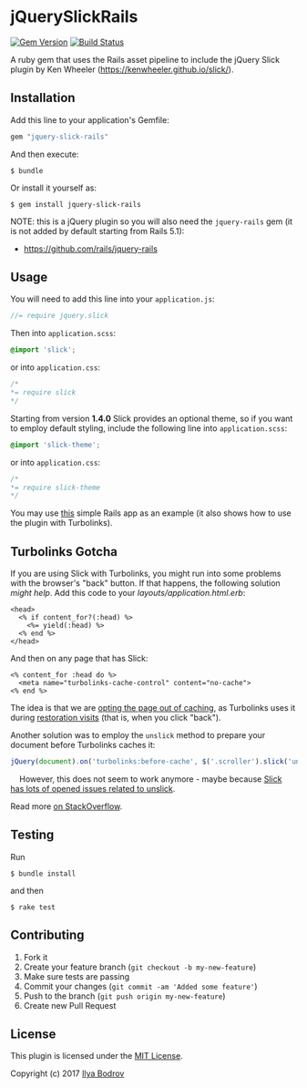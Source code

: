 # jQuerySlickRails

[![Gem Version](https://badge.fury.io/rb/jquery-slick-rails.svg)](http://badge.fury.io/rb/jquery-slick-rails)
[![Build Status](https://www.travis-ci.org/travis-ci/jquery-slick-rails.svg?branch=master)](https://www.travis-ci.org/travis-ci/jquery-slick-rails)

A ruby gem that uses the Rails asset pipeline to include the jQuery Slick plugin by Ken Wheeler
(https://kenwheeler.github.io/slick/).

## Installation

Add this line to your application's Gemfile:

```ruby
gem "jquery-slick-rails"
```

And then execute:

```console
$ bundle
```

Or install it yourself as:

```console
$ gem install jquery-slick-rails
```

NOTE: this is a jQuery plugin so you will also need the `jquery-rails` gem (it is not added by default starting from Rails 5.1):

* https://github.com/rails/jquery-rails

## Usage

You will need to add this line into your `application.js`:

```javascript
//= require jquery.slick
```

Then into `application.scss`:

```scss
@import 'slick';
```

or into `application.css`:

```css
/*
*= require slick
*/
```

Starting from version **1.4.0** Slick provides an optional theme, so if you want to employ default styling, include
the following line into `application.scss`:


```scss
@import 'slick-theme';
```

or into `application.css`:

```css
/*
*= require slick-theme
*/
```

 
You may use [this](https://github.com/bodrovis/jquery-slick-rails-demo) simple Rails app as an example
(it also shows how to use the plugin with Turbolinks).

## Turbolinks Gotcha

If you are using Slick with Turbolinks, you might run into some problems with the browser's "back" button.
If that happens, the following solution *might help*. Add this code to your *layouts/application.html.erb*:


```erb
<head>
  <% if content_for?(:head) %>
    <%= yield(:head) %>
  <% end %>
</head>
```

And then on any page that has Slick:

```erb
<% content_for :head do %>
  <meta name="turbolinks-cache-control" content="no-cache">
<% end %>
```

The idea is that we are [opting the page out of caching](https://github.com/turbolinks/turbolinks#opting-out-of-caching), as Turbolinks uses it during [restoration visits](https://github.com/turbolinks/turbolinks#restoration-visits) (that is, when you click "back").

Another solution was to employ the `unslick` method to prepare your document before Turbolinks caches it:

```javascript
jQuery(document).on('turbolinks:before-cache', $('.scroller').slick('unslick'))
```
    
However, this does not seem to work anymore - maybe because [Slick has lots of opened issues related to unslick](https://github.com/kenwheeler/slick/search?q=unslick&type=Issues&utf8=%E2%9C%93).

Read more [on StackOverflow](http://stackoverflow.com/questions/39627881/jquery-plugin-initialization-on-browser-back-button-for-turbolinks-rails-5).

## Testing

Run

```console
$ bundle install
```

and then

```console
$ rake test
```

## Contributing

1. Fork it
2. Create your feature branch (`git checkout -b my-new-feature`)
3. Make sure tests are passing
4. Commit your changes (`git commit -am 'Added some feature'`)
5. Push to the branch (`git push origin my-new-feature`)
6. Create new Pull Request

## License

This plugin is licensed under the [MIT License](https://github.com/bodrovis/jquery-slick-rails/blob/master/LICENSE.txt).

Copyright (c) 2017 [Ilya Bodrov](http://bodrovis.tech)
